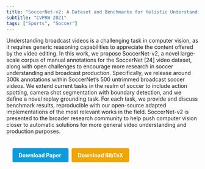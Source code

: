 ```yaml
---
title: "SoccerNet-v2: A Dataset and Benchmarks for Holistic Understanding of Broadcast Soccer Videos"
subtitle: "CVPRW 2021"
tags: ["Sports", "Soccer"]
---
```


Understanding broadcast videos is a challenging task in computer vision, as it requires generic reasoning capabilities to appreciate the content offered by the video editing. In this work, we propose SoccerNet-v2, a novel large-scale corpus of manual annotations for the SoccerNet [24] video dataset, along with open challenges to encourage more research in soccer understanding and broadcast production. Specifically, we release around 300k annotations within SoccerNet’s 500 untrimmed broadcast soccer videos. We extend current tasks in the realm of soccer to include action spotting, camera shot segmentation with boundary detection, and we define a novel replay grounding task. For each task, we provide and discuss benchmark results, reproducible with our open-source adapted implementations of the most relevant works in the field. SoccerNet-v2 is presented to the broader research community to help push computer vision closer to automatic solutions for more general video understanding and production purposes.

<div style="margin-top: 1rem; padding: 1rem; display: inline-block;">

  <a href="https://doi.org/10.1109/CVPRW53098.2021.00508" target="_blank" style="background-color: #0d9bdc; color: white; padding: 10px 16px; margin-right: 8px; text-decoration: none; border-radius: 4px; font-weight: bold;">
    Download Paper
  </a>

  <a href="../bib/soccernet-v2-a-dataset-and-benchmarks-for-holistic-understanding-of-broadcast-soccer-videos.bib" download style="background-color: #f0a500; color: white; padding: 10px 16px; text-decoration: none; border-radius: 4px; font-weight: bold;">
    Download BibTeX
  </a>

</div>
